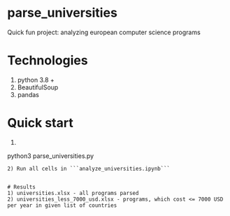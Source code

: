 # parse_universities

Quick fun project:  analyzing european computer science programs

# Technologies

1) python 3.8 +
2) BeautifulSoup
3) pandas 


# Quick start

1) ```
python3 parse_universities.py
```
2) Run all cells in ```analyze_universities.ipynb```


# Results
1) universities.xlsx - all programs parsed
2) universities_less_7000_usd.xlsx - programs, which cost <= 7000 USD per year in given list of countries
